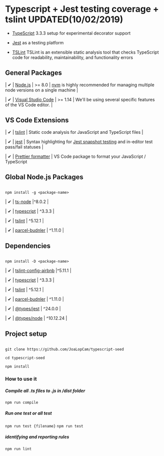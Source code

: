 # Typescript + Jest testing coverage + tslint UPDATED(10/02/2019)

- [TypeScript](https://www.typescriptlang.org) 3.3.3 setup for experimental decorator support

- [Jest](http://facebook.github.io/jest/) as a testing platform

- [TSLint](https://github.com/palantir/tslint) TSLint is an extensible static analysis tool that checks TypeScript code for readability, maintainability, and functionality errors

## General Packages

| ✔ | [Node.js](http://nodejs.org/) | >= 8.0 | [nvm](https://github.com/creationix/nvm) is highly recommended for managing multiple node versions on a single machine |

| ✔ | [Visual Studio Code](https://code.visualstudio.com/) | >= 1.14 | We'll be using several specific features of the VS Code editor. |

## VS Code Extensions

| ✔ | [tslint](https://marketplace.visualstudio.com/items?itemName=eg2.tslint) | Static code analysis for JavaScript and TypeScript files |

| ✔ | [jest](https://marketplace.visualstudio.com/items?itemName=Orta.vscode-jest) | Syntax highlighting for [Jest snapshot testing](https://facebook.github.io/jest/docs/snapshot-testing.html) and in-editor test pass/fail statuses |

| ✔ | [Prettier formatter](https://marketplace.visualstudio.com/items?itemName=esbenp.prettier-vscode) | VS Code package to format your JavaScript / TypeScript

## Global Node.js Packages

```

npm install -g <package-name>

```

| ✔ | [ts-node](https://github.com/TypeStrong/ts-node) |^8.0.2 |

| ✔ | [typescript](https://github.com/microsoft/typescript) | ^3.3.3 |

| ✔ | [tslint](https://github.com/palantir/tslint) | ^5.12.1 |

| ✔ | [parcel-budnler](https://github.com/parcel-bundler/parcel) | ^1.11.0 |

## Dependencies

```

npm install -D <package-name>

```

| ✔ | [tslint-config-airbnb](https://www.npmjs.com/package/tslint-config-airbnb) |^5.11.1 |

| ✔ | [typescript](https://github.com/microsoft/typescript) | ^3.3.3 |

| ✔ | [tslint](https://github.com/palantir/tslint) | ^5.12.1 |

| ✔ | [parcel-budnler](https://github.com/parcel-bundler/parcel) | ^1.11.0 |

| ✔ | [@types/jest](https://www.npmjs.com/package/@types/jest) | ^24.0.0 |

| ✔ | [@types/node](https://www.npmjs.com/package/@types/node) | ^10.12.24 |

## Project setup

```

git clone https://github.com/JoaLopCam/typescript-seed

cd typescript-seed

npm install

```

### How to use it

##### Compile all .ts files to .js in /dist folder

`npm run compile`

##### Run one test or all test

`npm run test {filename}`
`npm run test`

##### identifying and reporting rules

`npm run lint`
